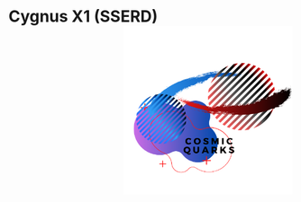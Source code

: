 
# Cygnus X1 (SSERD) <img src="https://github.com/ReanSchwarzer1/Cygnus-X1/blob/main/Logo2.png" width="300" height="300" align="right" align="top"> 
